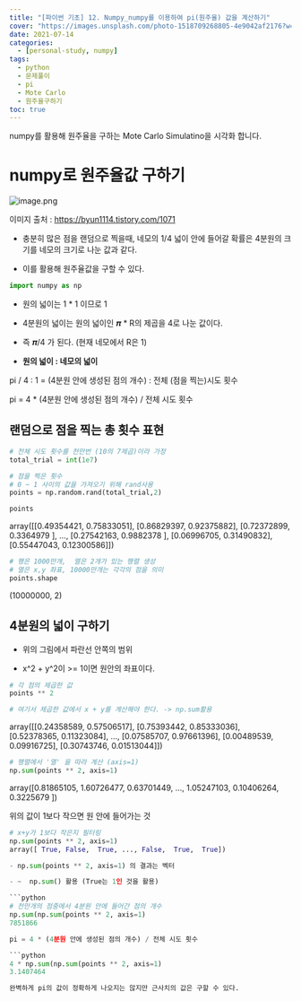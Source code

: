 ```yaml
---
title: "[파이썬 기초] 12. Numpy_numpy를 이용하여 pi(원주율) 값을 계산하기"
cover: "https://images.unsplash.com/photo-1518709268805-4e9042af2176?w=1920&h=1080&fit=crop"
date: 2021-07-14
categories:
  - [personal-study, numpy]
tags:
  - python
  - 문제풀이
  - pi
  - Mote Carlo
  - 원주율구하기
toc: true
---
```

numpy를 활용해 원주율을 구하는 Mote Carlo Simulatino을 시각화 합니다.

# numpy로 원주율값 구하기

![image.png](attachment:image.png)

이미지 출처 : https://byun1114.tistory.com/1071

- 충분히 많은 점을 랜덤으로 찍을때, 네모의 1/4 넓이 안에 들어갈 확률은 4분원의 크기를 네모의 크기로 나눈 값과 같다.

- 이를 활용해 원주율값을 구할 수 있다.

```python
import numpy as np
```

- 원의 넓이는 1 * 1 이므로 1

- 4분원의 넓이는 원의 넓이인 𝝅 * R의 제곱을 4로 나눈 값이다.

- 즉 𝝅/4 가 된다.  (현재 네모에서 R은 1)

- **원의 넓이 : 네모의 넓이**

pi / 4 : 1 = (4분원 안에 생성된 점의 개수) : 전체 (점을 찍는)시도 횟수

pi = 4 * (4분원 안에 생성된 점의 개수) / 전체 시도 횟수

## 랜덤으로 점을 찍는 총 횟수 표현

```python
# 전체 시도 횟수를 천만번 (10의 7제곱)이라 가정
total_trial = int(1e7)

# 점을 찍은 횟수
# 0 ~ 1 사이의 값을 가져오기 위해 rand사용
points = np.random.rand(total_trial,2)

points
```


array([[0.49354421, 0.75833051],
       [0.86829397, 0.92375882],
       [0.72372899, 0.3364979 ],
       ...,
       [0.27542163, 0.9882378 ],
       [0.06996705, 0.31490832],
       [0.55447043, 0.12300586]])


```python
# 행은 1000만개,  열은 2개가 있는 행렬 생성
# 열은 x,y 좌표, 10000만개는 각각의 점을 의미
points.shape
```


(10000000, 2)

## 4분원의 넓이 구하기

- 위의 그림에서 파란선 안쪽의 범위

- x^2 + y^2이 >= 1이면 원안의 좌표이다.

```python
# 각 점의 제곱한 값
points ** 2

# 여기서 제곱한 값에서 x + y를 계산해야 한다. -> np.sum활용 
```


array([[0.24358589, 0.57506517],
       [0.75393442, 0.85333036],
       [0.52378365, 0.11323084],
       ...,
       [0.07585707, 0.97661396],
       [0.00489539, 0.09916725],
       [0.30743746, 0.01513044]])


```python
# 행렬에서 '열' 을 따라 계산 (axis=1)
np.sum(points ** 2, axis=1)
```


array([0.81865105, 1.60726477, 0.63701449, ..., 1.05247103, 0.10406264,
       0.3225679 ])

위의 값이 1보다 작으면 원 안에 들어가는 것

```python
# x+y가 1보다 작은지 필터링
np.sum(points ** 2, axis=1) 
array([ True, False,  True, ..., False,  True,  True])

- np.sum(points ** 2, axis=1) 의 결과는 벡터

- ~  np.sum() 활용 (True는 1인 것을 활용)

```python
# 천만개의 점중에서 4분원 안에 들어간 점의 개수
np.sum(np.sum(points ** 2, axis=1) 
7851866

pi = 4 * (4분원 안에 생성된 점의 개수) / 전체 시도 횟수

```python
4 * np.sum(np.sum(points ** 2, axis=1) 
3.1407464

완벽하게 pi의 값이 정확하게 나오지는 않지만 근사치의 값은 구할 수 있다.

